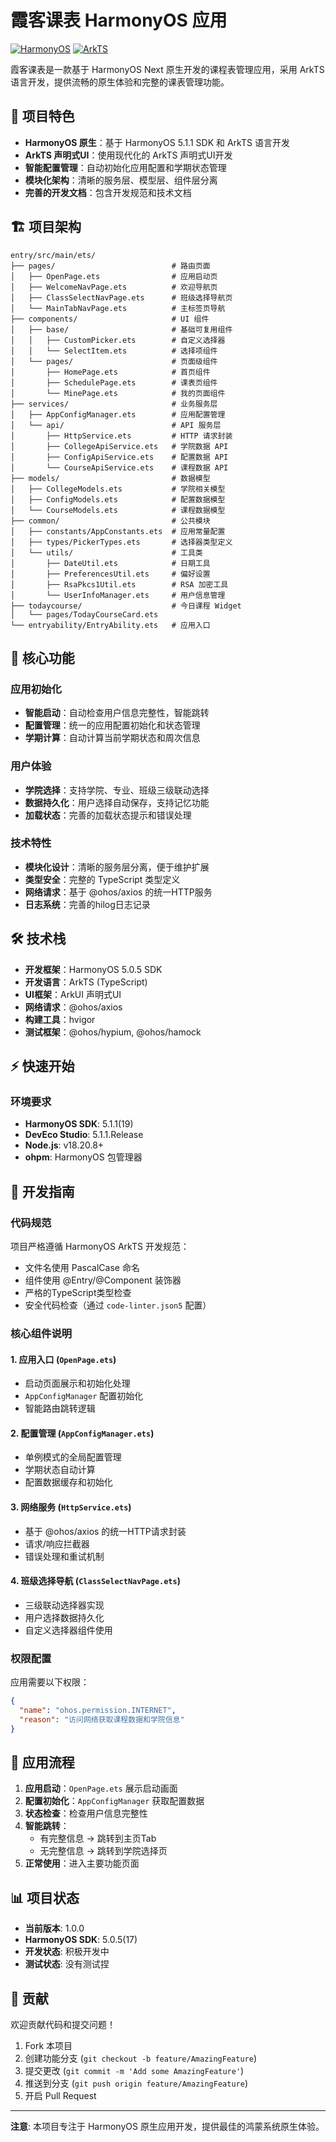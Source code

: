 # 霞客课表 HarmonyOS 应用

[![HarmonyOS](https://img.shields.io/badge/HarmonyOS-5.0.5-blue)](https://developer.harmonyos.com/)
[![ArkTS](https://img.shields.io/badge/ArkTS-TypeScript-blue)](https://developer.harmonyos.com/cn/docs/documentation/doc-guides/arkts-get-started-0000001504769321)

霞客课表是一款基于 HarmonyOS Next 原生开发的课程表管理应用，采用 ArkTS 语言开发，提供流畅的原生体验和完整的课表管理功能。

## 🌟 项目特色

- **HarmonyOS 原生**：基于 HarmonyOS 5.1.1 SDK 和 ArkTS 语言开发
- **ArkTS 声明式UI**：使用现代化的 ArkTS 声明式UI开发
- **智能配置管理**：自动初始化应用配置和学期状态管理
- **模块化架构**：清晰的服务层、模型层、组件层分离
- **完善的开发文档**：包含开发规范和技术文档

## 🏗️ 项目架构

```
entry/src/main/ets/
├── pages/                          # 路由页面
│   ├── OpenPage.ets                # 应用启动页
│   ├── WelcomeNavPage.ets          # 欢迎导航页
│   ├── ClassSelectNavPage.ets      # 班级选择导航页
│   └── MainTabNavPage.ets          # 主标签页导航
├── components/                     # UI 组件
│   ├── base/                       # 基础可复用组件
│   │   ├── CustomPicker.ets        # 自定义选择器
│   │   └── SelectItem.ets          # 选择项组件
│   └── pages/                      # 页面级组件
│       ├── HomePage.ets            # 首页组件
│       ├── SchedulePage.ets        # 课表页组件
│       └── MinePage.ets            # 我的页面组件
├── services/                       # 业务服务层
│   ├── AppConfigManager.ets        # 应用配置管理
│   └── api/                        # API 服务层
│       ├── HttpService.ets         # HTTP 请求封装
│       ├── CollegeApiService.ets   # 学院数据 API
│       ├── ConfigApiService.ets    # 配置数据 API
│       └── CourseApiService.ets    # 课程数据 API
├── models/                         # 数据模型
│   ├── CollegeModels.ets           # 学院相关模型
│   ├── ConfigModels.ets            # 配置数据模型
│   └── CourseModels.ets            # 课程数据模型
├── common/                         # 公共模块
│   ├── constants/AppConstants.ets  # 应用常量配置
│   ├── types/PickerTypes.ets       # 选择器类型定义
│   └── utils/                      # 工具类
│       ├── DateUtil.ets            # 日期工具
│       ├── PreferencesUtil.ets     # 偏好设置
│       ├── RsaPkcs1Util.ets        # RSA 加密工具
│       └── UserInfoManager.ets     # 用户信息管理
├── todaycourse/                    # 今日课程 Widget
│   └── pages/TodayCourseCard.ets
└── entryability/EntryAbility.ets   # 应用入口
```

## 📱 核心功能

### 应用初始化

- **智能启动**：自动检查用户信息完整性，智能跳转
- **配置管理**：统一的应用配置初始化和状态管理
- **学期计算**：自动计算当前学期状态和周次信息

### 用户体验

- **学院选择**：支持学院、专业、班级三级联动选择
- **数据持久化**：用户选择自动保存，支持记忆功能
- **加载状态**：完善的加载状态提示和错误处理

### 技术特性

- **模块化设计**：清晰的服务层分离，便于维护扩展
- **类型安全**：完整的 TypeScript 类型定义
- **网络请求**：基于 @ohos/axios 的统一HTTP服务
- **日志系统**：完善的hilog日志记录

## 🛠️ 技术栈

- **开发框架**：HarmonyOS 5.0.5 SDK
- **开发语言**：ArkTS (TypeScript)
- **UI框架**：ArkUI 声明式UI
- **网络请求**：@ohos/axios
- **构建工具**：hvigor
- **测试框架**：@ohos/hypium, @ohos/hamock

## ⚡ 快速开始

### 环境要求

- **HarmonyOS SDK**: 5.1.1(19)
- **DevEco Studio**: 5.1.1.Release
- **Node.js**: v18.20.8+
- **ohpm**: HarmonyOS 包管理器

## 🔧 开发指南

### 代码规范

项目严格遵循 HarmonyOS ArkTS 开发规范：

- 文件名使用 PascalCase 命名
- 组件使用 @Entry/@Component 装饰器
- 严格的TypeScript类型检查
- 安全代码检查（通过 `code-linter.json5` 配置）

### 核心组件说明

#### 1. 应用入口 (`OpenPage.ets`)

- 启动页面展示和初始化处理  
- `AppConfigManager` 配置初始化
- 智能路由跳转逻辑

#### 2. 配置管理 (`AppConfigManager.ets`)

- 单例模式的全局配置管理
- 学期状态自动计算
- 配置数据缓存和初始化

#### 3. 网络服务 (`HttpService.ets`)

- 基于 @ohos/axios 的统一HTTP请求封装
- 请求/响应拦截器
- 错误处理和重试机制

#### 4. 班级选择导航 (`ClassSelectNavPage.ets`)

- 三级联动选择器实现
- 用户选择数据持久化
- 自定义选择器组件使用

### 权限配置

应用需要以下权限：

```json
{
  "name": "ohos.permission.INTERNET",
  "reason": "访问网络获取课程数据和学院信息"
}
```

## 🚀 应用流程

1. **应用启动**：`OpenPage.ets` 展示启动画面
2. **配置初始化**：`AppConfigManager` 获取配置数据
3. **状态检查**：检查用户信息完整性
4. **智能跳转**：
    - 有完整信息 → 跳转到主页Tab
    - 无完整信息 → 跳转到学院选择页
5. **正常使用**：进入主要功能页面

## 📊 项目状态

- **当前版本**: 1.0.0
- **HarmonyOS SDK**: 5.0.5(17)
- **开发状态**: 积极开发中
- **测试状态**: 没有测试捏

## 🤝 贡献

欢迎贡献代码和提交问题！

1. Fork 本项目
2. 创建功能分支 (`git checkout -b feature/AmazingFeature`)
3. 提交更改 (`git commit -m 'Add some AmazingFeature'`)
4. 推送到分支 (`git push origin feature/AmazingFeature`)
5. 开启 Pull Request

---

**注意**: 本项目专注于 HarmonyOS 原生应用开发，提供最佳的鸿蒙系统原生体验。